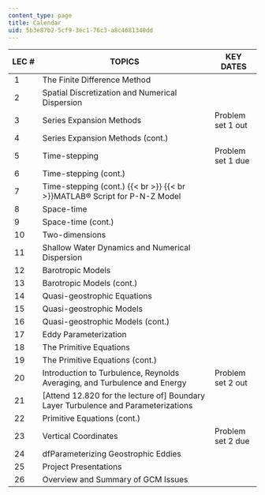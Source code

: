 ```yaml
---
content_type: page
title: Calendar
uid: 5b3e87b2-5cf9-3ec1-76c3-a8c4681340dd
---
```


| LEC # | TOPICS | KEY DATES |
| --- | --- | --- |
|  1 | The Finite Difference Method | &nbsp; |
|  2 | Spatial Discretization and Numerical Dispersion | &nbsp; |
|  3 | Series Expansion Methods | Problem set 1 out |
|  4 | Series Expansion Methods (cont.) | &nbsp; |
|  5 | Time-stepping | Problem set 1 due |
|  6 | Time-stepping (cont.) | &nbsp; |
|  7 | Time-stepping (cont.)  {{< br >}}  {{< br >}}MATLAB® Script for P-N-Z Model | &nbsp; |
|  8 | Space-time | &nbsp; |
|  9 | Space-time (cont.) | &nbsp; |
|  10 | Two-dimensions | &nbsp; |
|  11 | Shallow Water Dynamics and Numerical Dispersion | &nbsp; |
|  12 | Barotropic Models | &nbsp; |
|  13 | Barotropic Models (cont.) | &nbsp; |
|  14 | Quasi-geostrophic Equations | &nbsp; |
|  15 | Quasi-geostrophic Models | &nbsp; |
|  16 | Quasi-geostrophic Models (cont.) | &nbsp; |
|  17 | Eddy Parameterization | &nbsp; |
|  18 | The Primitive Equations | &nbsp; |
|  19 | The Primitive Equations (cont.) | &nbsp; |
|  20 | Introduction to Turbulence, Reynolds Averaging, and Turbulence and Energy | Problem set 2 out |
|  21 | \[Attend 12.820 for the lecture of\] Boundary Layer Turbulence and Parameterizations | &nbsp; |
|  22 | Primitive Equations (cont.) | &nbsp; |
|  23 | Vertical Coordinates | Problem set 2 due |
|  24 | dfParameterizing Geostrophic Eddies | &nbsp; |
|  25 | Project Presentations | &nbsp; |
|  26 | Overview and Summary of GCM Issues |